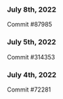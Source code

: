 ### July 8th, 2022

Commit #87985

### July 5th, 2022

Commit #314353


### July 4th, 2022

Commit #72281
